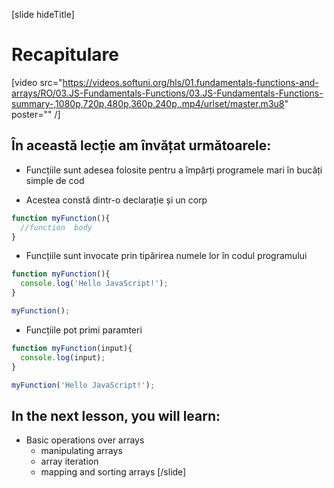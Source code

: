 [slide hideTitle]
# Recapitulare

[video src="https://videos.softuni.org/hls/01.fundamentals-functions-and-arrays/RO/03.JS-Fundamentals-Functions/03.JS-Fundamentals-Functions-summary-,1080p,720p,480p,360p,240p,.mp4/urlset/master.m3u8" poster="" /]

## În această lecție am învățat următoarele:

- Funcțiile sunt adesea folosite pentru a împărți programele mari în bucăți simple de cod

- Acestea constă dintr-o declarație și un corp
```js
function myFunction(){
  //function  body
}
```
- Funcțiile sunt invocate prin tipărirea numele lor în codul programului 
```js live
function myFunction(){
  console.log('Hello JavaScript!');
}

myFunction();
```
- Funcțiile pot primi paramteri
```js live
function myFunction(input){
  console.log(input);
}

myFunction('Hello JavaScript!');
```

## In the next lesson, you will learn:

- Basic operations over arrays
  - manipulating arrays
  - array iteration
  - mapping and sorting arrays
[/slide]